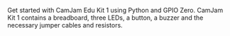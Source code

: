 Get started with CamJam Edu Kit 1 using Python and GPIO Zero. CamJam Kit 1 contains a breadboard, three LEDs, a button, a buzzer and the necessary jumper cables and resistors.
